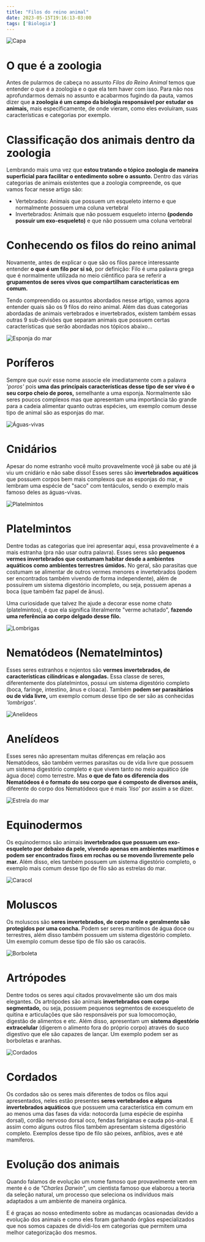 ```yaml
---
title: "Filos do reino animal"
date: 2023-05-15T19:16:13-03:00
tags: ['Biologia']
---
```


![Capa](https://static.biologianet.com/2022/08/6-pererecas.jpg)

# O que é a zoologia

Antes de pularmos de cabeça no assunto *Filos do Reino Animal* temos que entender o que é a 
zoologia e o que ela tem haver com isso. Para não nos aprofundarmos demais no assunto 
e acabarmos fugindo da pauta, vamos dizer que **a zoologia é um campo da biologia responsável 
por estudar os animais,** mais especificamente, de onde vieram, como eles evoluíram, suas 
características e categorias por exemplo.

# Classificação dos animais dentro da zoologia

Lembrando mais uma vez que **estou tratando o tópico zoologia de maneira superficial para 
facilitar o entedimento sobre o assunto.** Dentro das várias categorias de animais existentes que 
a zoologia compreende, os que vamos focar nesse artigo são:

- Vertebrados: Animais que possuem um esqueleto interno e que normalmente possuem uma coluna vertebral
- Invertebrados: Animais que não possuem esqueleto interno **(podendo possuir um exo-esqueleto)** e que não 
possuem uma coluna vertebral

# Conhecendo os filos do reino animal

Novamente, antes de explicar o que são os filos parece interessante entender **o que é um filo por si só**, 
por definição: Filo é uma palavra grega que é normalmente utilizada no meio ciêntifico para se referir a 
**grupamentos de seres vivos que compartilham características em comum.**

Tendo compreendido os assuntos abordados nesse artigo, vamos agora entender quais são os 9 filos do 
reino animal. Além das duas categorias abordadas de animais vertebrados e invertebrados, existem também 
essas outras 9 sub-divisões que separam animais que possuem certas características que serão abordadas 
nos tópicos abaixo...

![Esponja do mar](https://registrodemarca.arenamarcas.com.br/wp-content/uploads/2020/06/poriferos-825x542-1.jpg)

# Poríferos

Sempre que ouvir esse nome associe ele imediatamente com a palavra *'poros'* pois 
**uma das principais características desse tipo de ser vivo é o seu corpo cheio de poros,** semelhante a uma 
esponja. Normalmente são seres poucos complexos mas que apresentam uma importância tão grande para a cadeia 
alimentar quanto outras espécies, um exemplo comum desse tipo de animal são as esponjas do mar.

![Águas-vivas](https://static.biologianet.com/2023/03/aguas-vivas-na-agua-azul-do-mar.jpg)

# Cnidários

Apesar do nome estranho você muito provavelmente você já sabe ou até já viu um cnidário e não sabe disso! 
Esses seres são **invertebrados aquáticos** que possuem corpos bem mais complexos que as esponjas do mar, e 
lembram uma espécie de "saco" com tentáculos, sendo o exemplo mais famoso deles as águas-vivas.

![Platelmintos](https://upload.wikimedia.org/wikipedia/commons/1/1e/Pseudoceros_dimidiatus.jpg)

# Platelmintos

Dentre todas as categorias que irei apresentar aqui, essa provavelmente é a mais estranha (pra não usar outra 
palavra). Esses seres são **pequenos vermes invertebrados que costumam habitar desde a ambientes aquáticos como 
ambientes terrestres úmidos.** No geral, são parasitas que costumam se alimentar de outros vermes menores e 
invertebrados (podem ser encontrados também vivendo de forma independente), além de possuírem um sistema 
digestório incompleto, ou seja, possuem apenas a boca (que também faz papel de ânus).

Uma curiosidade que talvez lhe ajude a decorar esse nome chato (platelmintos), é que ela significa 
literalmente "verme achatado", **fazendo uma referência ao corpo delgado desse filo.**

![Lombrigas](https://s4.static.brasilescola.uol.com.br/be/2023/03/lombriga-parasita-ascaris-lumbricoides-enrolada-um-nematodeo.jpg)

# Nematódeos (Nematelmintos)

Esses seres estranhos e nojentos são **vermes invertebrados, de características cilíndricas e alongadas.** 
Essa classe de seres, diferentemente dos platelmintos, possui um sistema digestório completo (boca, 
faringe, intestino, ânus e cloaca). Também **podem ser parasitários ou de vida livre,** um exemplo comum 
desse tipo de ser são as conhecidas *'lombrigas'*.

![Anelídeos](https://static.escolakids.uol.com.br/2023/01/corpo-minhoca.jpg)

# Anelídeos

Esses seres não apresentam muitas diferenças em relação aos Nematódeos, são também vermes parasitas ou 
de vida livre que possuem um sistema digestório completo e que vivem tanto no meio aquático (de água doce) 
como terrestre. Mas **o que de fato os diferencia dos Nematódeos é o formato do seu corpo que é composto 
de diversos anéis,** diferente do corpo dos Nematódeos que é mais *'liso'* por assim a se dizer.

![Estrela do mar](https://media.istockphoto.com/id/1002745574/photo/beautiful-starfish-underwater-shoot-in-coral-reef-aquarium-tank.jpg?s=612x612&w=0&k=20&c=H90hxxZ7TXbyp-eHnYpjT3DdRtcGvz5vYTpqLScFCbg=)

# Equinodermos

Os equinodermos são animais **invertebrados que possuem um exo-esqueleto por debaixo da pele, vivendo 
apenas em ambientes marítimos e podem ser encontrados fixos em rochas ou se movendo 
livremente pelo mar.** Além disso, eles também possuem um sistema digestório completo, o exemplo mais comum desse 
tipo de filo são as estrelas do mar.

![Caracol](https://media.istockphoto.com/id/157618078/pt/foto/roman-caracol.jpg?s=612x612&w=0&k=20&c=eSiDRG5lMEqcE7zjy1IB1yWfzYvcYVsax1kQyjZoFcg=)

# Moluscos

Os moluscos são **seres invertebrados, de corpo mole e geralmente são protegidos por uma concha.** Podem ser seres 
marítimos de água doce ou terrestres, além disso também possuem um sistema digestório completo. Um exemplo comum 
desse tipo de filo são os caracóis.

![Borboleta](https://live.staticflickr.com/3212/2399444684_ed53d16871_c.jpg)

# Artrópodes

Dentre todos os seres aqui citados provavelmente são um dos mais elegantes. Os artrópodes são animais 
**invertebrados com corpo segmentado,** ou seja, possuem pequenos segmentos de exoesqueleto de quitina e 
articulações que são responsáveis por sua lomocomoção, digestão de alimentos e etc. Além disso, apresentam 
um **sistema digestório extracelular** (digerem o alimento fora do próprio corpo) através do suco digestivo que 
ele são capazes de lançar. Um exemplo podem ser as borboletas e aranhas.

![Cordados](https://static.biologianet.com/2023/02/cordado.jpg)

# Cordados

Os cordados são os seres mais diferentes de todos os filos aqui apresentados, neles estão presentes **seres 
vertebrados e alguns invertebrados aquáticos** que possuem uma característica em comum em ao menos uma das 
fases da vida: notocorda (uma espécie de espinha dorsal), cordão nervoso dorsal oco, fendas farigianas e 
cauda pós-anal. E assim como alguns outros filos também apresentam sistema digestório completo. Exemplos 
desse tipo de filo são peixes, anfíbios, aves e até mamíferos.

# Evolução dos animais

Quando falamos de evolução um nome famoso que provavelmente vem em mente é o de *"Charles Darwin"*, um cientista 
famoso que elaborou a teoria da seleção natural, um processo que seleciona os indivíduos mais adaptados a um 
ambiente de maneira orgânica.

E é graças ao nosso entedimento sobre as mudanças ocasionadas devido a evolução dos animais e como eles 
foram ganhando órgãos especializados que nos somos capazes de dividi-los em categorias que permitem uma 
melhor categorização dos mesmos.
